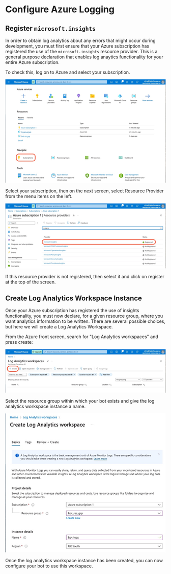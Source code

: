 # Configure Azure Logging

## Register `microsoft.insights`

In order to obtain log analytics about any errors that might occur during development, you must first ensure that your Azure subscription has registered the use of the `microsoft.insights` resource provider.
This is a general purpose declaration that enables log anaytics functionality for your entire Azure subscription.

To check this, log on to Azure and select your subscription.

![Azure Front Screen](../img/azure_front_screen.jpg)

Select your subscription, then on the next screen, select Resource Provider from the menu items on the left.

![Azure Register Insights](../img/azure_register_insights.jpg)

If this resource provider is not registered, then select it and click on register at the top of the screen.

## Create Log Analytics Workspace Instance

Once your Azure subscription has registered the use of insights functionality, you must now declare, for a given resource group, where you want analytics information to be written.
There are several possible choices, but here we will create a Log Analytics Workspace.

From the Azure front screen, search for "Log Analytics workspaces" and press create:

![Azure Create Log Analytics Workspace](../img/azure_create_law.jpg)

Select the resource group within which your bot exists and give the log analytics workspace instance a name.

![Azure Create Log Analytics Workspace Instance](../img/azure_create_law_instance.jpg)

Once the log analytics workspace instance has been created, you can now configure your bot to use this workspace.

